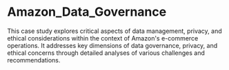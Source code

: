 # Amazon_Data_Governance
This case study explores critical aspects of data management, privacy, and ethical considerations within the context of Amazon's e-commerce operations. It addresses key dimensions of data governance, privacy, and ethical concerns through detailed analyses of various challenges and recommendations.
